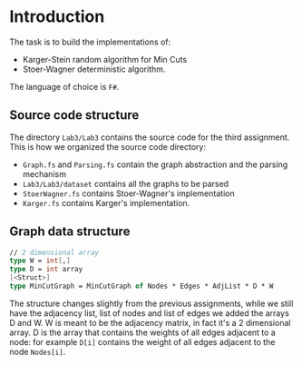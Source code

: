 # Introduction

The task is to build the implementations of:

 - Karger-Stein random algorithm for Min Cuts
 - Stoer-Wagner deterministic algorithm.

The language of choice is `F#`.

## Source code structure

The directory `Lab3/Lab3` contains the source code for the third assignment.
This is how we organized the source code directory:

 - `Graph.fs` and `Parsing.fs` contain the graph abstraction and the parsing mechanism
 - `Lab3/Lab3/dataset` contains all the graphs to be parsed
 - `StoerWagner.fs` contains Stoer-Wagner's implementation
 - `Karger.fs` contains Karger's implementation.

## Graph data structure

```fsharp
// 2 dimensional array
type W = int[,]
type D = int array
[<Struct>]
type MinCutGraph = MinCutGraph of Nodes * Edges * AdjList * D * W
```

The structure changes slightly from the previous assignments, while we still have
the adjacency list, list of nodes and list of edges we added the arrays D and W.
W is meant to be the adjacency matrix, in fact it's a 2 dimensional array.
D is the array that contains the weights of all edges adjacent to a node: for example
`D[i]` contains the weight of all edges adjacent to the node `Nodes[i]`.
